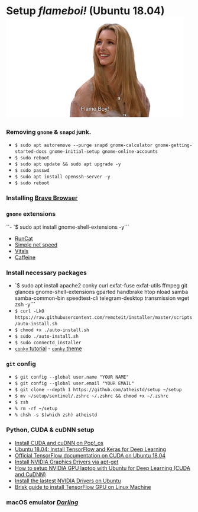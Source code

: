 # Setup *flameboi!* (Ubuntu 18.04) ![flameboi! image](https://github.com/atheistd/atheistd.github.io/raw/master/assets/flameboi/flameboi-small.png)

### Removing `gnome` & `snapd` junk.

- `$ sudo apt autoremove --purge snapd gnome-calculator gnome-getting-started-docs gnome-initial-setup gnome-online-accounts`
- `$ sudo reboot`
- `$ sudo apt update && sudo apt upgrade -y`
- `$ sudo passwd`
- `$ sudo apt install openssh-server -y`
- `$ sudo reboot`



### Installing [Brave Browser](https://brave-browser.readthedocs.io/en/latest/installing-brave.html#linux)



### `gnome` extensions

``- `$ sudo apt install gnome-shell-extensions -y```
* [RunCat](https://extensions.gnome.org/extension/2986/runcat/)
* [Simple net speed](https://extensions.gnome.org/extension/1085/simple-net-speed/)
* [Vitals](https://extensions.gnome.org/extension/1460/vitals/)
* [Caffeine](https://extensions.gnome.org/extension/517/caffeine/)



### Install necessary packages

- `$ sudo apt install apache2 conky curl exfat-fuse exfat-utils ffmpeg git glances gnome-shell-extensions gparted handbrake htop nload samba samba-common-bin speedtest-cli telegram-desktop transmission wget zsh -y```
- `$ curl -LkO https://raw.githubusercontent.com/remoteit/installer/master/scripts/auto-install.sh`
- `$ chmod +x ./auto-install.sh`
- `$ sudo ./auto-install.sh`
- `$ sudo connectd_installer`
- [`conky` tutorial](https://www.youtube.com/watch?v=QB8cjKpdVQY&t=619s) - [`conky` theme](https://www.deviantart.com/seajey/art/Conky-Seamod-v0-1-283461046)



### `git` config

- `$ git config --global user.name "YOUR NAME"`
- `$ git config --global user.email "YOUR EMAIL"`
- `$ git clone --depth 1 https://github.com/atheistd/setup ~/setup`
- `$ mv ~/setup/sentinel/.zshrc ~/.zshrc && chmod +x ~/.zshrc`
- `$ zsh`
- `% rm -rf ~/setup`
- `% chsh -s $(which zsh) atheistd`



### Python, CUDA & cuDNN setup

* [Install CUDA and cuDNN on Pop!_os](https://support.system76.com/articles/cuda/)
* [Ubuntu 18.04: Install TensorFlow and Keras for Deep Learning](https://www.pyimagesearch.com/2019/01/30/ubuntu-18-04-install-tensorflow-and-keras-for-deep-learning/)
* [Official TensorFlow documentation on CUDA on Ubuntu 18.04](https://www.tensorflow.org/install/gpu#ubuntu_1804_cuda_101)
* [Install NVIDIA Graphics Drivers via apt-get](https://gist.github.com/wangruohui/df039f0dc434d6486f5d4d098aa52d07#install-nvidia-graphics-driver-via-apt-get)
* [How to setup NVIDIA GPU laptop with Ubuntu for Deep Learning (CUDA and CuDNN)](https://lazyprogrammer.me/how-to-setup-nvidia-gpu-laptop-with-ubuntu-for-deep-learning-cuda-and-cudnn/)
* [Install the lastest NVIDIA Drivers on Ubuntu](https://www.maketecheasier.com/install-nvidia-drivers-ubuntu/)
* [Brisk guide to install TensorFlow GPU on Linux Machine](https://medium.com/@redowan/no-bullshit-guide-on-installing-tensorflow-gpu-ubuntu-18-04-18-10-238924cc4a6a)



### macOS emulator [*Darling*](https://www.darlinghq.org/)
